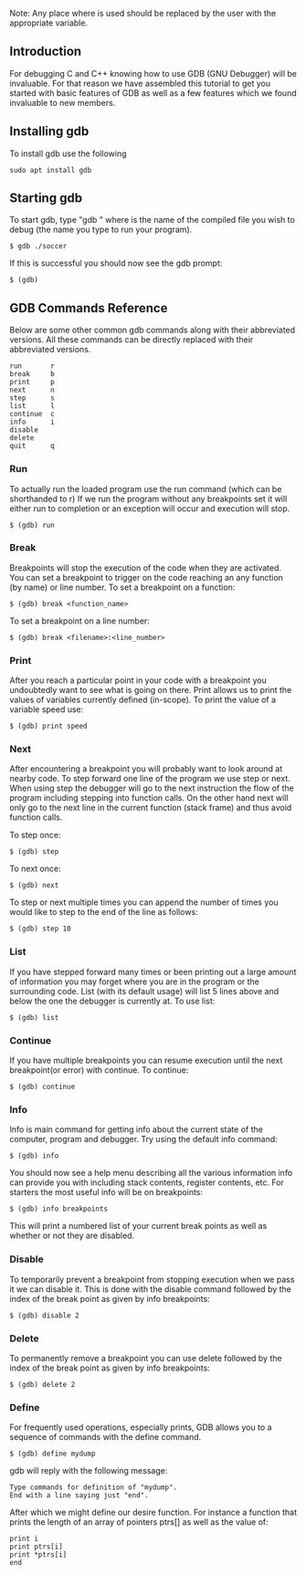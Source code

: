 Note: Any place where <variable> is used should be replaced by the user with the appropriate variable.

## Introduction
For debugging C and C++ knowing how to use GDB (GNU Debugger) will be invaluable. For that reason we have  assembled this tutorial to get you started with basic features of GDB as well as a few features which we found invaluable to new members.

## Installing gdb
To install gdb use the following
```
sudo apt install gdb
```

## Starting gdb
To start gdb, type "gdb <filename>" where <filename> is the name of the compiled file you wish to debug (the name you type to run your program).
```
$ gdb ./soccer
```

If this is successful you should now see the gdb prompt:
```
$ (gdb)
```

## GDB Commands Reference
Below are some other common gdb commands along with their abbreviated versions. All these commands can be directly replaced with their abbreviated versions.
```
run       r
break     b
print     p
next      n
step      s
list      l
continue  c
info      i
disable
delete
quit      q
```

### Run
To actually run the loaded program use the run command (which can be shorthanded to r)
If we run the program without any breakpoints set it will either run to completion or an exception will occur and execution will stop.
```
$ (gdb) run
```

### Break
Breakpoints will stop the execution of the code when they are activated. You can set a breakpoint to trigger on the code reaching an any function (by name) or line number.
To set a breakpoint on a function:
```
$ (gdb) break <function_name>
```

To set a breakpoint on a line number:
```
$ (gdb) break <filename>:<line_number>
```

### Print
After you reach a particular point in your code with a breakpoint you undoubtedly want to see what is going on there. Print allows us to print the values of variables currently defined (in-scope). To print the value of a variable speed use:
```
$ (gdb) print speed
```

### Next
After encountering a breakpoint you will probably want to look around at nearby code. To step forward one line of the program we use step or next. When using step the debugger will go to the next instruction the flow of the program including stepping into function calls. On the other hand next will only go to the next line in the current function (stack frame) and thus avoid function calls.

To step once:
```
$ (gdb) step
```

To next once:
```
$ (gdb) next
```

To step or next multiple times you can append the number of times you would like to step to the end of the line as follows:
```
$ (gdb) step 10
```

### List
If you have stepped forward many times or been printing out a large amount of information you may forget where you are in the program or the surrounding code. List (with its default usage) will list 5 lines above and below the one the debugger is currently at.
To use list:
```
$ (gdb) list
```

### Continue
If you have multiple breakpoints you can resume execution until the next breakpoint(or error) with continue.
To continue:
```
$ (gdb) continue
```

### Info
Info is main command for getting info about the current state of the computer, program and debugger. Try using the default info command:
```
$ (gdb) info
```

You should now see a help menu describing all the various information info can provide you with including stack contents, register contents, etc. For starters the most useful info will be on breakpoints:
```
$ (gdb) info breakpoints
```

This will print a numbered list of your current break points as well as whether or not they are disabled.

### Disable
To temporarily prevent a breakpoint from stopping execution when we pass it we can disable it. This is done with the disable command followed by the index of the break point as given by info breakpoints:
```
$ (gdb) disable 2
```

### Delete
To permanently remove a breakpoint you can use delete followed by the index of the break point as given by info breakpoints:
```
$ (gdb) delete 2
```

### Define
For frequently used operations, especially prints, GDB allows you to a sequence of commands with the define command.
```
$ (gdb) define mydump
```
gdb will reply with the following message:
```
Type commands for definition of "mydump".
End with a line saying just "end".
```
After which we might define our desire function. For instance a function that prints the length of an array of pointers ptrs[] as well as the value of:
```
print i
print ptrs[i]
print *ptrs[i]
end
```
